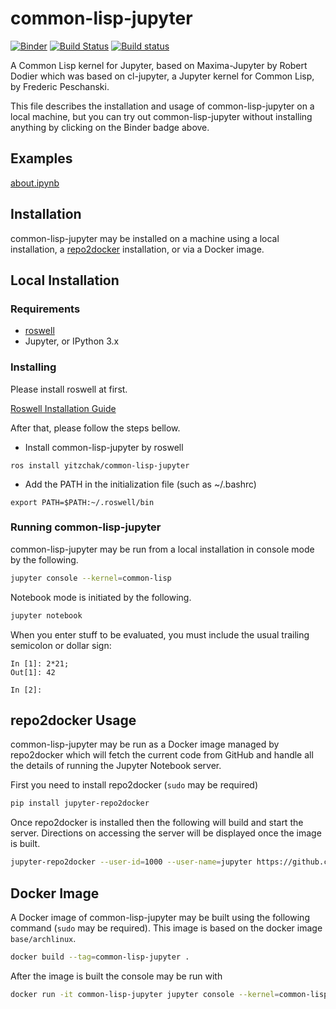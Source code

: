 # common-lisp-jupyter

[![Binder][mybinder-badge]][mybinder]
[![Build Status][travis-badge]][travis]
[![Build status][appveyor-badge]][appveyor]

A Common Lisp kernel for Jupyter, based on Maxima-Jupyter by Robert Dodier which
was based on cl-jupyter, a Jupyter kernel for Common Lisp, by Frederic
Peschanski.

This file describes the installation and usage of common-lisp-jupyter on a local
machine, but you can try out common-lisp-jupyter without installing anything by
clicking on the Binder badge above.

## Examples

[about.ipynb][]

## Installation

common-lisp-jupyter may be installed on a machine using a local installation, a
[repo2docker][] installation, or via a Docker image.

## Local Installation

### Requirements

- [roswell](https://github.com/roswell/roswell)
- Jupyter, or IPython 3.x

### Installing

Please install roswell at first.

[Roswell Installation Guide](https://github.com/roswell/roswell/wiki/Installation)

After that, please follow the steps bellow.

- Install common-lisp-jupyter by roswell
```
ros install yitzchak/common-lisp-jupyter
```
- Add the PATH in the initialization file (such as ~/.bashrc)
```
export PATH=$PATH:~/.roswell/bin
```

### Running common-lisp-jupyter

common-lisp-jupyter may be run from a local installation in console mode by the following.

```sh
jupyter console --kernel=common-lisp
```

Notebook mode is initiated by the following.

```sh
jupyter notebook
```

When you enter stuff to be evaluated, you must include the usual trailing
semicolon or dollar sign:

```
In [1]: 2*21;
Out[1]: 42

In [2]:
```

## repo2docker Usage

common-lisp-jupyter may be run as a Docker image managed by repo2docker which will
fetch the current code from GitHub and handle all the details of running the
Jupyter Notebook server.

First you need to install repo2docker (`sudo` may be required)

```sh
pip install jupyter-repo2docker
```

Once repo2docker is installed then the following will build and start the
server. Directions on accessing the server will be displayed once the image
is built.

```sh
jupyter-repo2docker --user-id=1000 --user-name=jupyter https://github.com/yitzchak/common-lisp-jupyter
```

## Docker Image

A Docker image of common-lisp-jupyter may be built using the following command
(`sudo` may be required). This image is based on the docker image
`base/archlinux`.

```sh
docker build --tag=common-lisp-jupyter .
```

After the image is built the console may be run with

```sh
docker run -it common-lisp-jupyter jupyter console --kernel=common-lisp
```

<!--refs-->

[about.ipynb]: http://nbviewer.jupyter.org/github/yitzchak/common-lisp-jupyter/blob/master/examples/about.ipynb
[appveyor-badge]: https://ci.appveyor.com/api/projects/status/j2voo262b2v9qq3t/branch/master?svg=true
[appveyor]: https://ci.appveyor.com/project/yitzchak/common-lisp-jupyter/branch/master
[mybinder-badge]: https://mybinder.org/badge_logo.svg
[mybinder]: https://mybinder.org/v2/gh/yitzchak/common-lisp-jupyter/master
[nbviewer]: http://nbviewer.jupyter.org
[repo2docker]: https://repo2docker.readthedocs.io/en/latest/
[travis-badge]: https://travis-ci.com/yitzchak/common-lisp-jupyter.svg?branch=master
[travis]: https://travis-ci.com/yitzchak/common-lisp-jupyter
